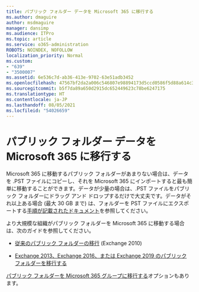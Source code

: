 ```yaml
---
title: パブリック フォルダー データを Microsoft 365 に移行する
ms.author: dmaguire
author: msdmaguire
manager: dansimp
ms.audience: ITPro
ms.topic: article
ms.service: o365-administration
ROBOTS: NOINDEX, NOFOLLOW
localization_priority: Normal
ms.custom:
- "639"
- "3500007"
ms.assetid: 6e536c7d-ab36-413e-9702-63e51adb3452
ms.openlocfilehash: 47567bf2da2a006c546807e98894173d5ccd0586f5d88a614c31569cb3f462f9
ms.sourcegitcommit: b5f7da89a650d2915dc652449623c78be6247175
ms.translationtype: HT
ms.contentlocale: ja-JP
ms.lasthandoff: 08/05/2021
ms.locfileid: "54026659"
---
```

# <a name="migrate-public-folder-data-to-microsoft-365"></a>パブリック フォルダー データを Microsoft 365 に移行する

Microsoft 365 に移動するパブリック フォルダーがあまりない場合は、データを .PST ファイルにコピーし、それを Microsoft 365 にインポートすると最も簡単に移動することができます。データが少量の場合は、.PST ファイルをパブリック フォルダーにドラッグ アンド ドロップするだけで大丈夫です。データがそれ以上ある場合 (最大 30 GB まで) は、フォルダーを PST ファイルにエクスポートする[手順が記載されたドキュメント](https://technet.microsoft.com/library/dn874017%28v=exchg.150%29.aspx)を参照してください。
  
より大規模な組織がパブリック フォルダーを Microsoft 365 に移動する場合は、次のガイドを参照してください。
  
- [従来のパブリック フォルダーの移行](https://docs.microsoft.com/exchange/collaboration-exo/public-folders/batch-migration-of-legacy-public-folders) (Exchange 2010)

- [Exchange 2013、Exchange 2016、または Exchange 2019 のパブリック フォルダーを移行する](https://docs.microsoft.com/Exchange/collaboration/public-folders/migrate-to-exchange-online)

[パブリック フォルダーを Microsoft 365 グループに移行する](https://docs.microsoft.com/exchange/collaboration-exo/public-folders/migrate-your-public-folders-to-microsoft-365-groups)オプションもあります。
  